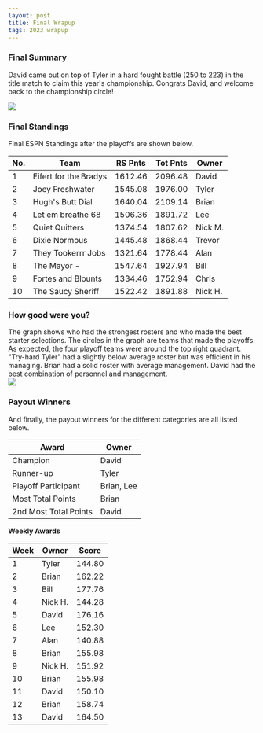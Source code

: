 ```yaml
---
layout: post
title: Final Wrapup
tags: 2023 wrapup
---
```


### Final Summary
David came out on top of Tyler in a hard fought battle (250 to 223) in the title match to claim this year's championship. Congrats David, and welcome back to the championship circle! 

![](https://media.giphy.com/media/l3q30Ccpo7ANqWo1O/giphy.gif)


  
### Final Standings

Final ESPN Standings after the playoffs are shown below.

|  No. | Team                   | RS Pnts | Tot Pnts | Owner           |
|------|------------------------|---------|----------|-----------------|
|    1 | Eifert  for the Bradys | 1612.46 |  2096.48 | David           |
|    2 | Joey Freshwater        | 1545.08 |  1976.00 | Tyler           |
|    3 | Hugh's  Butt Dial      | 1640.04 |  2109.14 | Brian           |
|    4 | Let em breathe 68      | 1506.36 |  1891.72 | Lee             |
|    5 | Quiet Quitters         | 1374.54 |  1807.62 | Nick M.         |
|    6 | Dixie Normous          | 1445.48 |  1868.44 | Trevor          |
|    7 | They Tookerrr Jobs     | 1321.64 |  1778.44 | Alan            |
|    8 | The Mayor -            | 1547.64 |  1927.94 | Bill            |
|    9 | Fortes and Blounts     | 1334.46 |  1752.94 | Chris           |
|   10 | The Saucy Sheriff      | 1522.42 |  1891.88 | Nick H.         |


  
### How good were you?

The graph shows who had the strongest rosters and who made the best starter selections. The circles in the graph are teams that made the playoffs. As expected, the four playoff teams were around the top right quadrant. "Try-hard Tyler" had a slightly below average roster but was efficient in his managing.  Brian had a solid roster with average management.  David had the best combination of personnel and management.  
![](../assets/img/roster_skill_final_2023.png)


  
### Payout Winners

And finally, the payout winners for the different categories are all listed below.

| Award     | Owner        |
|-----------|--------------|
| Champion  | David                  |
| Runner-up | Tyler                  |
| Playoff Participant   | Brian, Lee |
| Most Total Points     | Brian      |
| 2nd Most Total Points | David      |


**Weekly Awards**

| Week | Owner | Score |
|------|-------|-------|
| 1  | Tyler        | 144.80 |
| 2  | Brian        | 162.22 |
| 3  | Bill         | 177.76 |
| 4  | Nick H.      | 144.28 |
| 5  | David        | 176.16 |
| 6  | Lee          | 152.30 |
| 7  | Alan         | 140.88 |
| 8  | Brian        | 155.98 |
| 9  | Nick H.      | 151.92 |
| 10 | Brian        | 155.98 |
| 11 | David        | 150.10 |
| 12 | Brian        | 158.74 |
| 13 | David        | 164.50 |


